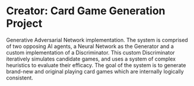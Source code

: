 # Creator: Card Game Generation Project
Generative Adversarial Network implementation. The system is comprised of two opposing AI agents, a Neural Network as the Generator and a custom implementation of a Discriminator. This custom Discriminator iteratively simulates candidate games, and uses a system of complex heuristics to evaluate their efficacy. The goal of the system is to generate brand-new and original playing card games which are internally logically consistent.

